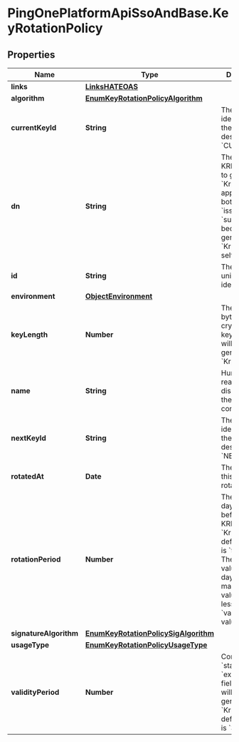 # PingOnePlatformApiSsoAndBase.KeyRotationPolicy

## Properties

Name | Type | Description | Notes
------------ | ------------- | ------------- | -------------
**links** | [**LinksHATEOAS**](LinksHATEOAS.md) |  | [optional] 
**algorithm** | [**EnumKeyRotationPolicyAlgorithm**](EnumKeyRotationPolicyAlgorithm.md) |  | 
**currentKeyId** | **String** | The &#x60;kid&#x60; (key identifier) of the &#x60;KrpKey&#x60; designated as &#x60;CURRENT&#x60;. | [optional] [readonly] 
**dn** | **String** | The DN this KRP will apply to generated &#x60;KrpKeys&#x60;. Is applied as both &#x60;issuerDN&#x60; and &#x60;subjectDN&#x60; because generated &#x60;KrpKeys&#x60; are self-signed. | 
**id** | **String** | The resource’s unique identifier. | [optional] [readonly] 
**environment** | [**ObjectEnvironment**](ObjectEnvironment.md) |  | [optional] 
**keyLength** | **Number** | The number of bytes of a cryptographic key this KRP will apply to generated &#x60;KrpKeys&#x60;. | 
**name** | **String** | Human-readable name displayed in the admin console. | 
**nextKeyId** | **String** | The &#x60;kid&#x60; (key identifier) of the &#x60;KrpKey&#x60; designated as &#x60;NEXT&#x60;. | [optional] [readonly] 
**rotatedAt** | **Date** | The last time this KRP was rotated. | [optional] [readonly] 
**rotationPeriod** | **Number** | The number of days to elapse before this KRP rotates &#x60;KrpKeys&#x60;. The default value is &#x60;90&#x60; days. The minimum value is &#x60;30&#x60; days. The maximum value is 1 day less than the &#x60;validityPeriod&#x60; value. | [optional] [default to 90]
**signatureAlgorithm** | [**EnumKeyRotationPolicySigAlgorithm**](EnumKeyRotationPolicySigAlgorithm.md) |  | 
**usageType** | [**EnumKeyRotationPolicyUsageType**](EnumKeyRotationPolicyUsageType.md) |  | 
**validityPeriod** | **Number** | Controls the &#x60;startsAt&#x60; and &#x60;expiresAt&#x60; fields this KRP will apply to generated &#x60;KrpKeys&#x60;. The default value is &#x60;365&#x60; days. | [optional] [default to 365]


